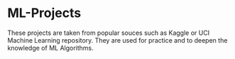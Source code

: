 # ML-Projects 

These projects are taken from popular souces such as Kaggle or UCI Machine Learning repository.
They are used for practice and to deepen the knowledge of ML Algorithms.
